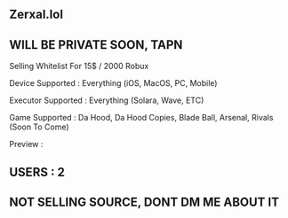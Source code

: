 ## Zerxal.lol
## WILL BE PRIVATE SOON, TAPN
Selling Whitelist For 15$ / 2000 Robux

Device Supported : Everything (iOS, MacOS, PC, Mobile)

Executor Supported : Everything (Solara, Wave, ETC)

Game Supported : Da Hood, Da Hood Copies, Blade Ball, Arsenal, Rivals (Soon To Come)

Preview :

## USERS : 2
## NOT SELLING SOURCE, DONT DM ME ABOUT IT
